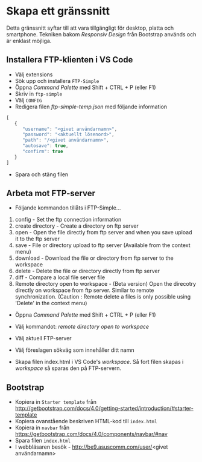 # Skapa ett gränssnitt

Detta gränssnitt syftar till att vara tillgängligt för desktop, platta och smartphone. Tekniken bakom _Responsiv Design_ från Bootstrap används och är enklast möjliga.

## Installera FTP-klienten i VS Code
* Välj extensions
* Sök upp och installera ```FTP-Simple```
* Öppna _Command Palette_ med Shift + CTRL + P (eller F1)
* Skriv in ```ftp-simple```
* Välj ```CONFIG```
* Redigera filen _ftp-simple-temp.json_ med följande information
```javascript
[
   {
      "username": "<givet användarnamn>",
      "password": "<aktuellt lösenord>",
      "path": "/<givet användarnamn>",
      "autosave": true,
      "confirm": true
   }
]
```
* Spara och stäng filen

## Arbeta mot FTP-server
* Följande kommandon tillåts i FTP-Simple...

1. config - Set the ftp connection information
2. create directory - Create a directory on ftp server
1. open - Open the file directly from ftp server and when you save upload it to the ftp server
1. save - File or directory upload to ftp server (Available from the context menu)
1. download - Download the file or directory from ftp server to the workspace
1. delete - Delete the file or directory directly from ftp server
1. diff - Compare a local file server file
1. Remote directory open to workspace - (Beta version) Open the direcotry directly on workspace from ftp server. Similar to remote  synchronization. (Caution : Remote delete a files is only possible using 'Delete' in the context menu)

* Öppna _Command Palette_ med Shift + CTRL + P (eller F1)
* Välj kommandot: _remote directory open to workspace_
* Välj aktuell FTP-server
* Välj föreslagen sökväg som innehåller ditt namn

* Skapa filen index.html i VS Code's _workspace_. Så fort filen skapas i _workspace_ så sparas den på FTP-servern.



## Bootstrap

* Kopiera in ```Starter template``` från http://getbootstrap.com/docs/4.0/getting-started/introduction/#starter-template
* Kopiera ovanstående beskriven HTML-kod till ```index.html```
* Kopiera in ```navbar``` från https://getbootstrap.com/docs/4.0/components/navbar/#nav
* Spara filen ```index.html```
* I webbläsaren besök - http://be9.asuscomm.com/user/<givet användarnamn>
